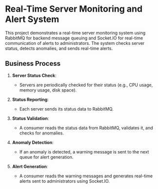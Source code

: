 # Real-Time Server Monitoring and Alert System



This project demonstrates a real-time server monitoring system using RabbitMQ for backend message queuing and Socket.IO for real-time communication of alerts to administrators. The system checks server status, detects anomalies, and sends real-time alerts.

## Business Process

1. **Server Status Check**:
   - Servers are periodically checked for their status (e.g., CPU usage, memory usage, disk space).

2. **Status Reporting**:
   - Each server sends its status data to RabbitMQ.

3. **Status Validation**:
   - A consumer reads the status data from RabbitMQ, validates it, and checks for anomalies.

4. **Anomaly Detection**:
   - If an anomaly is detected, a warning message is sent to the next queue for alert generation.

5. **Alert Generation**:
   - A consumer reads the warning messages and generates real-time alerts sent to administrators using Socket.IO.

